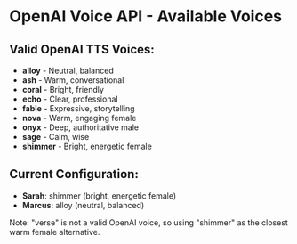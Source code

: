 # OpenAI Voice API - Available Voices

## Valid OpenAI TTS Voices:
- **alloy** - Neutral, balanced
- **ash** - Warm, conversational  
- **coral** - Bright, friendly
- **echo** - Clear, professional
- **fable** - Expressive, storytelling
- **nova** - Warm, engaging female
- **onyx** - Deep, authoritative male
- **sage** - Calm, wise
- **shimmer** - Bright, energetic female

## Current Configuration:
- **Sarah**: shimmer (bright, energetic female)
- **Marcus**: alloy (neutral, balanced)

Note: "verse" is not a valid OpenAI voice, so using "shimmer" as the closest warm female alternative.
